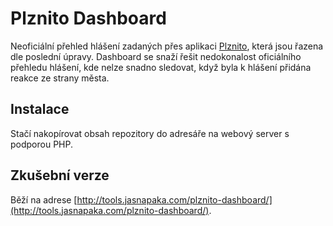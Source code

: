 # Plznito Dashboard

Neoficiální přehled hlášení zadaných přes aplikaci [Plznito](http://plznito.cz/), která jsou řazena dle poslední úpravy. Dashboard se snaží řešit nedokonalost oficiálního přehledu hlášení, kde nelze snadno sledovat, když byla k hlášení přidána reakce ze strany města.

## Instalace
Stačí nakopírovat obsah repozitory do adresáře na webový server s podporou PHP.

## Zkušební verze
Běží na adrese [http://tools.jasnapaka.com/plznito-dashboard/](http://tools.jasnapaka.com/plznito-dashboard/).
